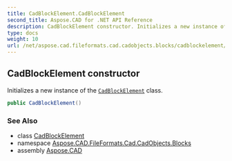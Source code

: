```yaml
---
title: CadBlockElement.CadBlockElement
second_title: Aspose.CAD for .NET API Reference
description: CadBlockElement constructor. Initializes a new instance of the CadBlockElement class
type: docs
weight: 10
url: /net/aspose.cad.fileformats.cad.cadobjects.blocks/cadblockelement/cadblockelement/
---
```

## CadBlockElement constructor

Initializes a new instance of the [`CadBlockElement`](../) class.

```csharp
public CadBlockElement()
```

### See Also

* class [CadBlockElement](../)
* namespace [Aspose.CAD.FileFormats.Cad.CadObjects.Blocks](../../cadblockelement/)
* assembly [Aspose.CAD](../../../)


